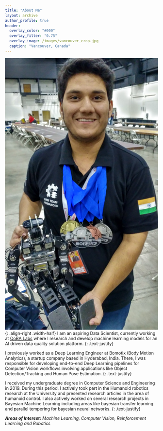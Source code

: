 ```yaml
---
title: "About Me"
layout: archive
author_profile: true
header:
  overlay_color: "#000"
  overlay_filter: "0.75"
  overlay_image: /images/vancouver_crop.jpg
  caption: "Vancouver, Canada"
---
```


![demo](/images/awards/Robogames17_2.jpg){: .align-right .width-half}
I am an aspiring Data Scientist, currently working at [OoBA Labs](http://www.oobalabs.com/) where I research and develop machine learning models for an AI driven data quality solution platform.
{: .text-justify}

<!-- I strongly believe that AI and machine learning will play a key role in the future of Data-driven technologies. Although there have been significant advances in this area, much work still remains in making these applications more robust and sustainable.
{: .text-justify} -->

I previously worked as a Deep Learning Engineer at Bomotix (Body Motion Analytics), a startup company based in Hyderabad, India. There, I was responsible for developing end-to-end Deep Learning pipelines for Computer Vision workflows involving applications like Object Detection/Tracking and Human Pose Estimation.
{: .text-justify}

I received my undergraduate degree in Computer Science and Engineering in 2019. During this period, I actively took part in the Humanoid robotics research at the University and presented research articles in the area of humanoid control. I also actively worked on several research projects in Bayesian Machine Learning including areas like bayesian transfer learning and parallel tempering for bayesian neural networks.
{: .text-justify}

***Areas of Interest:** Machine Learning, Computer Vision, Reinforcement Learning and Robotics*